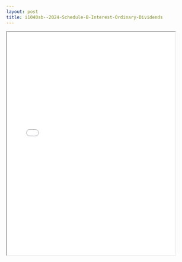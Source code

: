 ```yaml
---
layout: post
title: i1040sb--2024-Schedule-B-Interest-Ordinary-Dividends
---
```


<div class="pdf-container">
<iframe src="/ea//_pdf-2-md/i1040sb--2024-Schedule-B-Interest-Ordinary-Dividends.pdf" height="600" width="90%" allowFullScreen="true"></iframe>
</div>


